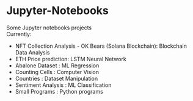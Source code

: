 # Jupyter-Notebooks
Some Jupyter notebooks projects <br />
Currently: <br />
- NFT Collection Analysis - OK Bears (Solana Blockchain): Blockchain Data Analysis
- ETH Price prediction: LSTM Neural Network
- Abalone Dataset : ML Regression 
- Counting Cells : Computer Vision
- Countries : Dataset Manipulation
- Sentiment Analysis : ML Classification 
- Small Programs : Python programs


